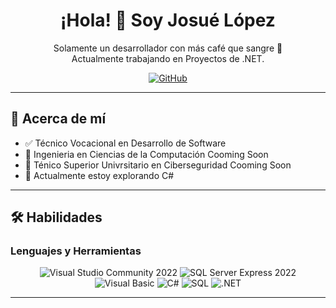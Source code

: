 <!-- Encabezado principal -->
<h1 align="center">¡Hola! 👋 Soy Josué López</h1>

<!-- Imagen de banner -->
 <!-- <p align="center">
  <img src="https://via.placeholder.com/800x200" alt="Banner de bienvenida">
</p> -->

<!-- Breve introducción -->
<p align="center">
  Solamente un desarrollador con más café que sangre 🚀<br>
  Actualmente trabajando en Proyectos de .NET.
</p>

<!-- Sección de redes sociales -->
<p align="center">
  <a href="https://github.com/JAPEREZ-L001-github/"><img src="https://img.shields.io/badge/GitHub-181717?style=for-the-badge&logo=github&logoColor=white" alt="GitHub"></a>
</p>

---

<!-- Sección "Acerca de mí" -->
## 🌟 Acerca de mí

- ✅ Técnico Vocacional en Desarrollo de Software
- 📌 Ingenieria en Ciencias de la Computación Cooming Soon 
- 📌 Ténico Superior Univrsitario en Ciberseguridad Cooming Soon
- 🌱 Actualmente estoy explorando C#

---

<!-- Sección de habilidades -->
## 🛠️ Habilidades

### Lenguajes y Herramientas

<p align="center">
  <img src="https://img.shields.io/badge/Visual_Studio_Community_2022-5C2D91?style=for-the-badge&logo=visual-studio&logoColor=white" alt="Visual Studio Community 2022">
  <img src="https://img.shields.io/badge/SQL_Server_Express_2022-CC2927?style=for-the-badge&logo=microsoft-sql-server&logoColor=white" alt="SQL Server Express 2022">
  <img src="https://img.shields.io/badge/Visual_Basic-5C2D91?style=for-the-badge&logo=visual-studio&logoColor=white" alt="Visual Basic">
  <img src="https://img.shields.io/badge/C%23-239120?style=for-the-badge&logo=c-sharp&logoColor=white" alt="C#">
  <img src="https://img.shields.io/badge/SQL-CC2927?style=for-the-badge&logo=microsoft-sql-server&logoColor=white" alt="SQL">
  <img src="https://img.shields.io/badge/.NET-512BD4?style=for-the-badge&logo=dotnet&logoColor=white" alt=".NET">
</p>

---



<!-- Imagen final o algún mensaje inspirador -->
 <!-- <p align="center">
  <img src="https://via.placeholder.com/400x100" alt=" Cuando trabajo con hombres de oficio mo suele llenarme un simple: lo logramos">
</p> -->
